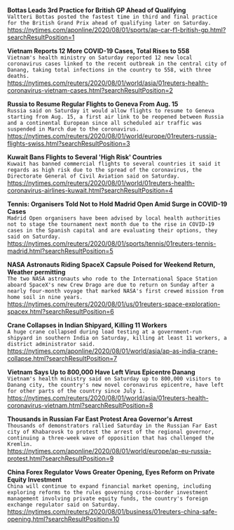 **Bottas Leads 3rd Practice for British GP Ahead of Qualifying**\
`Valtteri Bottas posted the fastest time in third and final practice for the British Grand Prix ahead of qualifying later on Saturday.`\
https://nytimes.com/aponline/2020/08/01/sports/ap-car-f1-british-gp.html?searchResultPosition=1

**Vietnam Reports 12 More COVID-19 Cases, Total Rises to 558**\
`Vietnam's health ministry on Saturday reported 12 new local coronavirus cases linked to the recent outbreak in the central city of Danang, taking total infections in the country to 558, with three deaths.`\
https://nytimes.com/reuters/2020/08/01/world/asia/01reuters-health-coronavirus-vietnam-cases.html?searchResultPosition=2

**Russia to Resume Regular Flights to Geneva From Aug. 15**\
`Russia said on Saturday it would allow flights to resume to Geneva starting from Aug. 15, a first air link to be reopened between Russia and a continental European since all scheduled air traffic was suspended in March due to the coronavirus.`\
https://nytimes.com/reuters/2020/08/01/world/europe/01reuters-russia-flights-swiss.html?searchResultPosition=3

**Kuwait Bans Flights to Several 'High Risk' Countries**\
`Kuwait has banned commercial flights to several countries it said it regards as high risk due to the spread of the coronavirus, the Directorate General of Civil Aviation said on Saturday.`\
https://nytimes.com/reuters/2020/08/01/world/01reuters-health-coronavirus-airlines-kuwait.html?searchResultPosition=4

**Tennis: Organisers Told Not to Hold Madrid Open Amid Surge in COVID-19 Cases**\
`Madrid Open organisers have been advised by local health authorities not to stage the tournament next month due to the rise in COVID-19 cases in the Spanish capital and are evaluating their options, they said on Saturday.`\
https://nytimes.com/reuters/2020/08/01/sports/tennis/01reuters-tennis-madrid.html?searchResultPosition=5

**NASA Astronauts Riding SpaceX Capsule Poised for Weekend Return, Weather permitting**\
`The two NASA astronauts who rode to the International Space Station aboard SpaceX's new Crew Drago are due to return on Sunday after a nearly four-month voyage that marked NASA's first crewed mission from home soil in nine years.`\
https://nytimes.com/reuters/2020/08/01/us/01reuters-space-exploration-spacex.html?searchResultPosition=6

**Crane Collapses in Indian Shipyard, Killing 11 Workers**\
`A huge crane collapsed during load testing at a government-run shipyard in southern India on Saturday, killing at least 11 workers, a district administrator said.`\
https://nytimes.com/aponline/2020/08/01/world/asia/ap-as-india-crane-collapse.html?searchResultPosition=7

**Vietnam Says Up to 800,000 Have Left Virus Epicentre Danang**\
`Vietnam's health ministry said on Saturday up to 800,000 visitors to Danang city, the country's new novel coronavirus epicentre, have left for other parts of the country since July 1.`\
https://nytimes.com/reuters/2020/08/01/world/asia/01reuters-health-coronavirus-vietnam.html?searchResultPosition=8

**Thousands in Russian Far East Protest Area Governor's Arrest**\
`Thousands of demonstrators rallied Saturday in the Russian Far East city of Khabarovsk to protest the arrest of the regional governor, continuing a three-week wave of opposition that has challenged the Kremlin.`\
https://nytimes.com/aponline/2020/08/01/world/europe/ap-eu-russia-protest.html?searchResultPosition=9

**China Forex Regulator Vows Greater Opening, Eyes Reform on Private Equity Investment**\
`China will continue to expand financial market opening, including exploring reforms to the rules governing cross-border investment management involving private equity funds, the country's foreign exchange regulator said on Saturday.`\
https://nytimes.com/reuters/2020/08/01/business/01reuters-china-safe-opening.html?searchResultPosition=10

